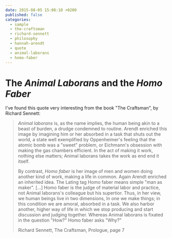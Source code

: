 ```yaml
---
date: 2015-08-05 15:08:10 +0200
published: false
categories:
  - sample
  - the-craftsman
  - richard-sennett
  - philosophy
  - hannah-arendt
  - quote
  - animal-laborans
  - homo-faber
---
```


# The *Animal Laborans* and the *Homo Faber*

I've found this quote very interesting from the book "The Craftsman", by Richard Sennett:

> *Animal laborans* is, as the name implies, the human being akin to a beast of burden,
> a drudge condemned to routine. Arendt enriched this image by imagining him or her absorbed
> in a task that shuts out the world, a state well exemplified by Oppenheimer's feeling that the
> atomic bomb was a "sweet" problem, or Eichmann's obsession with making the gas chambers
> efficient. In the act of making it work, nothing else matters; Animal laborans takes the work as
> end end it itself.
>
>By contrast, *Homo faber* is her image of men and women doing another kind of work, making 
> a life in common. Again Arendt enriched an inherited idea. The Lating tag Homo faber
> means simple "man as maker". [...] Homo faber is the judge of material labor and practice, not
> Animal laborans's colleague but his supertior. Thus, in her view, we human beings live in two
> dimensions, In one we make things; in this condition we are amoral, absorbed in a task. We
> also harbor another, higher way of life in which we stop producing and start discussion and
> judging together. Whereas Animal laborans is fixated in the question "How?" Homo faber
> asks "Why?"
>
> Richard Sennett, The Craftsman, Prologue, page 7